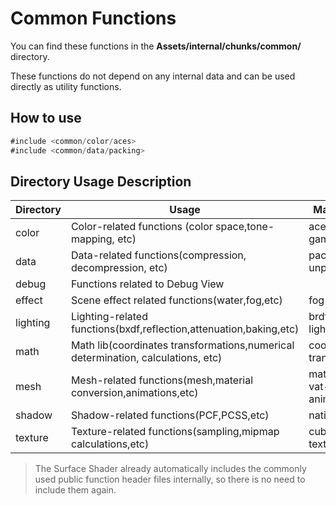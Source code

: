 # Common Functions

You can find these functions in the **Assets/internal/chunks/common/** directory.

These functions do not depend on any internal data and can be used directly as utility functions.

## How to use

```ts
#include <common/color/aces>
#include <common/data/packing>
```

## Directory Usage Description

| Directory | Usage                               | Main Files
| -------- | ---------------------------------------- | ----
| color    | Color-related functions (color space,tone-mapping, etc) | aces, gamma
| data     | Data-related functions(compression, decompression, etc)  | packing, unpack
| debug    | Functions related to Debug View                     |
| effect   | Scene effect related functions(water,fog,etc)  | fog
| lighting | Lighting-related functions(bxdf,reflection,attenuation,baking,etc) | brdf, bxdf, light-map
| math     | Math lib(coordinates transformations,numerical determination, calculations, etc)   | coordinates, transform
| mesh     | Mesh-related functions(mesh,material conversion,animations,etc)     | material, vat-animation
| shadow   | Shadow-related functions(PCF,PCSS,etc) | native-pcf
| texture  | Texture-related functions(sampling,mipmap calculations,etc)  | cubemap, texture-lod

> The Surface Shader already automatically includes the commonly used public function header files internally, so there is no need to include them again.